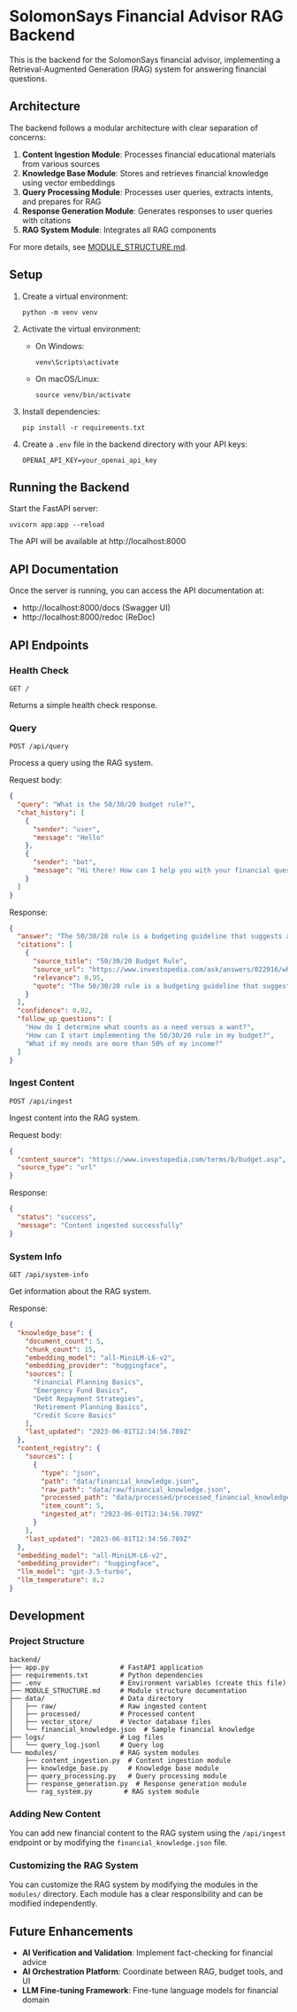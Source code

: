 # SolomonSays Financial Advisor RAG Backend

This is the backend for the SolomonSays financial advisor, implementing a Retrieval-Augmented Generation (RAG) system for answering financial questions.

## Architecture

The backend follows a modular architecture with clear separation of concerns:

1. **Content Ingestion Module**: Processes financial educational materials from various sources
2. **Knowledge Base Module**: Stores and retrieves financial knowledge using vector embeddings
3. **Query Processing Module**: Processes user queries, extracts intents, and prepares for RAG
4. **Response Generation Module**: Generates responses to user queries with citations
5. **RAG System Module**: Integrates all RAG components

For more details, see [MODULE_STRUCTURE.md](./MODULE_STRUCTURE.md).

## Setup

1. Create a virtual environment:
   ```
   python -m venv venv
   ```

2. Activate the virtual environment:
   - On Windows:
     ```
     venv\Scripts\activate
     ```
   - On macOS/Linux:
     ```
     source venv/bin/activate
     ```

3. Install dependencies:
   ```
   pip install -r requirements.txt
   ```

4. Create a `.env` file in the backend directory with your API keys:
   ```
   OPENAI_API_KEY=your_openai_api_key
   ```

## Running the Backend

Start the FastAPI server:
```
uvicorn app:app --reload
```

The API will be available at http://localhost:8000

## API Documentation

Once the server is running, you can access the API documentation at:
- http://localhost:8000/docs (Swagger UI)
- http://localhost:8000/redoc (ReDoc)

## API Endpoints

### Health Check
```
GET /
```
Returns a simple health check response.

### Query
```
POST /api/query
```
Process a query using the RAG system.

Request body:
```json
{
  "query": "What is the 50/30/20 budget rule?",
  "chat_history": [
    {
      "sender": "user",
      "message": "Hello"
    },
    {
      "sender": "bot",
      "message": "Hi there! How can I help you with your financial questions today?"
    }
  ]
}
```

Response:
```json
{
  "answer": "The 50/30/20 rule is a budgeting guideline that suggests allocating 50% of your income to needs, 30% to wants, and 20% to savings and debt repayment.",
  "citations": [
    {
      "source_title": "50/30/20 Budget Rule",
      "source_url": "https://www.investopedia.com/ask/answers/022916/what-502030-budget-rule.asp",
      "relevance": 0.95,
      "quote": "The 50/30/20 rule is a budgeting guideline that suggests allocating 50% of your income to needs, 30% to wants, and 20% to savings and debt repayment."
    }
  ],
  "confidence": 0.92,
  "follow_up_questions": [
    "How do I determine what counts as a need versus a want?",
    "How can I start implementing the 50/30/20 rule in my budget?",
    "What if my needs are more than 50% of my income?"
  ]
}
```

### Ingest Content
```
POST /api/ingest
```
Ingest content into the RAG system.

Request body:
```json
{
  "content_source": "https://www.investopedia.com/terms/b/budget.asp",
  "source_type": "url"
}
```

Response:
```json
{
  "status": "success",
  "message": "Content ingested successfully"
}
```

### System Info
```
GET /api/system-info
```
Get information about the RAG system.

Response:
```json
{
  "knowledge_base": {
    "document_count": 5,
    "chunk_count": 15,
    "embedding_model": "all-MiniLM-L6-v2",
    "embedding_provider": "huggingface",
    "sources": [
      "Financial Planning Basics",
      "Emergency Fund Basics",
      "Debt Repayment Strategies",
      "Retirement Planning Basics",
      "Credit Score Basics"
    ],
    "last_updated": "2023-06-01T12:34:56.789Z"
  },
  "content_registry": {
    "sources": [
      {
        "type": "json",
        "path": "data/financial_knowledge.json",
        "raw_path": "data/raw/financial_knowledge.json",
        "processed_path": "data/processed/processed_financial_knowledge.json",
        "item_count": 5,
        "ingested_at": "2023-06-01T12:34:56.789Z"
      }
    ],
    "last_updated": "2023-06-01T12:34:56.789Z"
  },
  "embedding_model": "all-MiniLM-L6-v2",
  "embedding_provider": "huggingface",
  "llm_model": "gpt-3.5-turbo",
  "llm_temperature": 0.2
}
```

## Development

### Project Structure

```
backend/
├── app.py                  # FastAPI application
├── requirements.txt        # Python dependencies
├── .env                    # Environment variables (create this file)
├── MODULE_STRUCTURE.md     # Module structure documentation
├── data/                   # Data directory
│   ├── raw/                # Raw ingested content
│   ├── processed/          # Processed content
│   ├── vector_store/       # Vector database files
│   └── financial_knowledge.json  # Sample financial knowledge
├── logs/                   # Log files
│   └── query_log.jsonl     # Query log
└── modules/                # RAG system modules
    ├── content_ingestion.py  # Content ingestion module
    ├── knowledge_base.py     # Knowledge base module
    ├── query_processing.py   # Query processing module
    ├── response_generation.py  # Response generation module
    └── rag_system.py        # RAG system module
```

### Adding New Content

You can add new financial content to the RAG system using the `/api/ingest` endpoint or by modifying the `financial_knowledge.json` file.

### Customizing the RAG System

You can customize the RAG system by modifying the modules in the `modules/` directory. Each module has a clear responsibility and can be modified independently.

## Future Enhancements

- **AI Verification and Validation**: Implement fact-checking for financial advice
- **AI Orchestration Platform**: Coordinate between RAG, budget tools, and UI
- **LLM Fine-tuning Framework**: Fine-tune language models for financial domain
